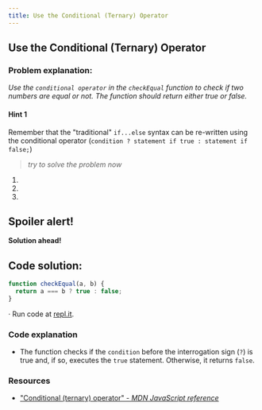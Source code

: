 ```yaml
---
title: Use the Conditional (Ternary) Operator
---
```

## Use the Conditional (Ternary) Operator

### Problem explanation:
_Use the `conditional operator` in the `checkEqual` function to check if two numbers are equal or not. The function should return either true or false._

#### Hint 1
Remember that the "traditional" `if...else` syntax can be re-written using the conditional operator (`condition ? statement if true : statement if false;`)
> _try to solve the problem now_
> 
> 

 1. 
 2. 
 3. 

## Spoiler alert!

**Solution ahead!**

## Code solution:

```javascript
function checkEqual(a, b) {
  return a === b ? true : false;
}
```
·  Run code at [repl.it](https://repl.it/@AdrianSkar/Basic-JS-Ternary-operator).

### Code explanation
- The function checks if the `condition` before the interrogation sign (`?`) is true and, if so, executes the `true` statement. Otherwise, it returns `false`.


### Resources

- ["Conditional (ternary) operator" - *MDN JavaScript reference*](https://developer.mozilla.org/en-US/docs/Web/JavaScript/Reference/Operators/Conditional_Operator)





<!--stackedit_data:
eyJoaXN0b3J5IjpbMTIyMTU4OTY2LDEyNzIwNDEwMjQsMTMwNj
kxODM0NSw2MDY3Mzc3NTMsODU4MTM4MDAsMTAxMTg4MTE5NSwx
MDY1ODczMDk3LDQ2MzMyMDI2OCwxOTEyNTM1NDQzLC01OTM4Nz
IwNTIsLTYzOTUzNTkyMCw1NzgyNTAwMDAsLTM2MTUxMzIxOCwt
MTYyOTU2MTA1OSwtMTYzNTcwNzUzMSwtNTE3MjIzNjM1LDY4NT
Y3NTE0OSwtODI1MzA1NDgsLTE5MzQ4OTMyNSwyMDUyOTk1ODYw
XX0=
-->